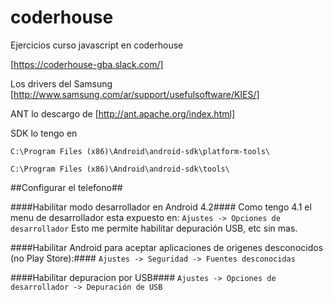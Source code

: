 # coderhouse
Ejercicios curso javascript en coderhouse

[https://coderhouse-gba.slack.com/]

Los drivers del Samsung
[http://www.samsung.com/ar/support/usefulsoftware/KIES/]

ANT lo descargo de 
[http://ant.apache.org/index.html]

SDK lo tengo en 

`C:\Program Files (x86)\Android\android-sdk\platform-tools\`

`C:\Program Files (x86)\Android\android-sdk\tools\`

##Configurar el telefono##

####Habilitar modo desarrollador en Android 4.2####
Como tengo 4.1 el menu de desarrollador esta expuesto en:
`Ajustes -> Opciones de desarrollador`
Esto me permite habilitar depuración USB, etc sin mas.

####Habilitar Android para aceptar aplicaciones de origenes desconocidos (no Play Store):####
`Ajustes -> Seguridad -> Fuentes desconocidas`

####Habilitar depuracion por USB####
`Ajustes -> Opciones de desarrollador -> Depuración de USB`
